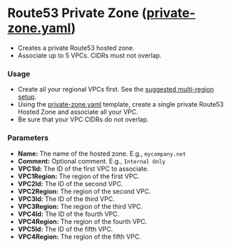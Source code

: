 # Route53 Private Zone ([private-zone.yaml](../private-zone.yaml))
* Creates a private Route53 hosted zone.
* Associate up to 5 VPCs. CIDRs must not overlap.

### Usage
* Create all your regional VPCs first. See the [suggested multi-region setup](vpc-3az.md#suggested-multi-region-setup).
* Using the [private-zone.yaml](../private-zone.yaml) template, create a single private Route53 Hosted Zone and associate all your VPC.
* Be sure that your VPC CIDRs do not overlap.

### Parameters
* **Name:** The name of the hosted zone. E.g., `mycompany.net`
* **Comment:** Optional comment. E.g., `Internal Only`
* **VPC1Id:** The ID of the first VPC to associate.
* **VPC1Region:** The region of the first VPC.
* **VPC2Id:** The ID of the second VPC.
* **VPC2Region:** The region of the second VPC.
* **VPC3Id:** The ID of the third VPC.
* **VPC3Region:** The region of the third VPC.
* **VPC4Id:** The ID of the fourth VPC.
* **VPC4Region:** The region of the fourth VPC.
* **VPC5Id:** The ID of the fifth VPC.
* **VPC4Region:** The region of the fifth VPC.

